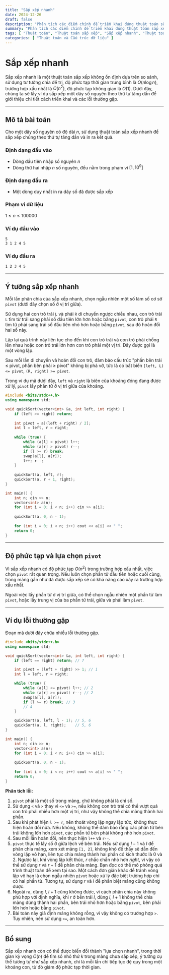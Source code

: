 ```yaml
---
title: "Sắp xếp nhanh"
date: 2024-12-26
draft: false
description: "Phân tích các điểm chính để triển khai đúng thuật toán sắp xếp nhanh."
summary: "Phân tích các điểm chính để triển khai đúng thuật toán sắp xếp nhanh."
tags: [ "Thuật toán", "Thuật toán sắp xếp", "Sắp xếp nhanh", "Thuật toán chia để trị" ]
categories: [ "Thuật toán và Cấu trúc dữ liệu" ]
---
```


# Sắp xếp nhanh

Sắp xếp nhanh là một thuật toán sắp xếp không ổn định dựa trên so sánh, sử dụng tư tưởng chia để trị, độ phức tạp thời gian trung bình là $O(n\log n)$, trường hợp xấu nhất là $O(n^2)$, độ phức tạp không gian là $O(1)$. Dưới đây, chúng ta sẽ lấy ví dụ sắp xếp một dãy số nguyên theo thứ tự tăng dần để giới thiệu chi tiết cách triển khai và các lỗi thường gặp.

---

## Mô tả bài toán

Cho một dãy số nguyên có độ dài $n$, sử dụng thuật toán sắp xếp nhanh để sắp xếp chúng theo thứ tự tăng dần và in ra kết quả.

### Định dạng đầu vào

- Dòng đầu tiên nhập số nguyên $n$
- Dòng thứ hai nhập $n$ số nguyên, đều nằm trong phạm vi $[1,10^9]$

### Định dạng đầu ra

- Một dòng duy nhất in ra dãy số đã được sắp xếp

### Phạm vi dữ liệu

$1 \leq n \leq 100000$

### Ví dụ đầu vào

```
5
3 1 2 4 5
```

### Ví dụ đầu ra

```
1 2 3 4 5
```

---

## Ý tưởng sắp xếp nhanh

Mỗi lần phân chia của sắp xếp nhanh, chọn ngẫu nhiên một số làm số cơ sở `pivot` (dưới đây chọn số ở vị trí giữa).

Sử dụng hai con trỏ trái `L` và phải `R` di chuyển ngược chiều nhau, con trỏ trái `L` tìm từ trái sang phải số đầu tiên lớn hơn hoặc bằng `pivot`, con trỏ phải `R` tìm từ phải sang trái số đầu tiên nhỏ hơn hoặc bằng `pivot`, sau đó hoán đổi hai số này.

Lặp lại quá trình này liên tục cho đến khi con trỏ trái và con trỏ phải chồng lên nhau hoặc con trỏ trái lớn hơn con trỏ phải một vị trí. Đây được gọi là một vòng lặp.

Sau mỗi lần di chuyển và hoán đổi con trỏ, đảm bảo cấu trúc "phần bên trái ≤ pivot, phần bên phải ≥ pivot" không bị phá vỡ, tức là có bất biến `[left, L) <= pivot`, `(R, right] >= pivot`.

Trong ví dụ mã dưới đây, `left` và `right` là biên của khoảng đóng đang được xử lý, `pivot` lấy phần tử ở vị trí giữa của khoảng.

```cpp
#include <bits/stdc++.h>
using namespace std;

void quickSort(vector<int> &a, int left, int right) {
    if (left >= right) return;
    
    int pivot = a[(left + right) / 2];
    int l = left, r = right;
    
    while (true) {
        while (a[l] < pivot) l++;
        while (a[r] > pivot) r--;
        if (l >= r) break;
        swap(a[l], a[r]);
        l++; r--;
    }
    
    quickSort(a, left, r);
    quickSort(a, r + 1, right);
}

int main() {
    int n; cin >> n;
    vector<int> a(n);
    for (int i = 0; i < n; i++) cin >> a[i];
    
    quickSort(a, 0, n - 1);
    
    for (int i = 0; i < n; i++) cout << a[i] << " ";
    return 0;
}
```

---

## Độ phức tạp và lựa chọn `pivot`

Vì sắp xếp nhanh có độ phức tạp $O(n^2)$ trong trường hợp xấu nhất, việc chọn `pivot` rất quan trọng. Nếu luôn chọn phần tử đầu tiên hoặc cuối cùng, trong mảng gần như đã được sắp xếp sẽ có khả năng cao xảy ra trường hợp xấu nhất.

Ngoài việc lấy phần tử ở vị trí giữa, có thể chọn ngẫu nhiên một phần tử làm `pivot`, hoặc lấy trung vị của ba phần tử trái, giữa và phải làm `pivot`.

---

## Ví dụ lỗi thường gặp

Đoạn mã dưới đây chứa nhiều lỗi thường gặp.

```cpp
#include <bits/stdc++.h>
using namespace std;

void quickSort(vector<int> &a, int left, int right) {
    if (left == right) return; // 7

    int pivot = (left + right) >> 1; // 1
    int l = left, r = right;

    while (true) {
        while (a[l] <= pivot) l++; // 2
        while (a[r] >= pivot) r--; // 2
        swap(a[l], a[r]);
        if (l >= r) break; // 3
        // 4
    }

    quickSort(a, left, l - 1); // 5, 6
    quickSort(a, l, right);    // 5, 6
}

int main() {
    int n; cin >> n;
    vector<int> a(n);
    for (int i = 0; i < n; i++) cin >> a[i];
    
    quickSort(a, 0, n - 1);
    
    for (int i = 0; i < n; i++) cout << a[i] << " ";
    return 0;
}
```

**Phân tích lỗi:**

1. `pivot` phải là một số trong mảng, chứ không phải là chỉ số.
2. Sử dụng `<` và `>` thay vì `<=` và `>=`, nếu không con trỏ trái có thể vượt quá con trỏ phải nhiều hơn một vị trí, như vậy không thể chia mảng thành hai phần.
3. Sau khi phát hiện `l >= r`, nên thoát vòng lặp ngay lập tức, không thực hiện hoán đổi nữa. Nếu không, không thể đảm bảo rằng các phần tử bên trái không lớn hơn `pivot`, các phần tử bên phải không nhỏ hơn `pivot`.
4. Sau mỗi lần hoán đổi, nên thực hiện `l++` và `r--`.
5. `pivot` thực tế lấy số ở giữa lệch về bên trái. Nếu sử dụng $l - 1$ và $l$ để phân chia mảng, xem xét mảng `[1, 2]`, không khó để thấy sẽ dẫn đến vòng lặp vô hạn, liên tục chia mảng thành hai phần có kích thước là 0 và 2. Ngược lại, khi vòng lặp kết thúc, $r$ chắc chắn nhỏ hơn $right$, vì vậy có thể sử dụng $r$ và $r+1$ để phân chia mảng. Bạn đọc có thể mô phỏng quá trình thuật toán để xem tại sao. Một cách đơn giản khác để tránh vòng lặp vô hạn là chọn ngẫu nhiên `pivot` hoặc xử lý đặc biệt trường hợp chỉ có hai phần tử. Tương tự, sử dụng $r$ và $l$ để phân biệt mảng cũng không được.
6. Ngoài ra, dùng $l$, $l+1$ cũng không được, vì cách phân chia này không phù hợp với định nghĩa, khi $r$ ở bên trái $l$, dùng $l$, $l+1$ không thể chia mảng đúng thành hai phần, bên trái nhỏ hơn hoặc bằng `pivot`, bên phải lớn hơn hoặc bằng `pivot`.
7. Bài toán này giả định mảng không rỗng, vì vậy không có trường hợp `>`. Tuy nhiên, nên sử dụng `>=`, an toàn hơn.

---

## Bổ sung

Sắp xếp nhanh còn có thể được biến đổi thành "lựa chọn nhanh", trong thời gian kỳ vọng $O(n)$ để tìm số nhỏ thứ $k$ trong mảng chưa sắp xếp, ý tưởng cụ thể tương tự như sắp xếp nhanh, chỉ là mỗi lần chỉ tiếp tục đệ quy trong một khoảng con, từ đó giảm độ phức tạp thời gian.